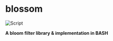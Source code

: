 # blossom
![Script](http://imgs.xkcd.com/comics/command_line_fu.png)

**A bloom filter library & implementation in BASH**

